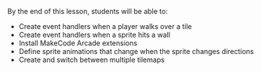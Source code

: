 By the end of this lesson, students will be able to:
- Create event handlers when a player walks over a tile
- Create event handlers when a sprite hits a wall
- Install MakeCode Arcade extensions
- Define sprite animations that change when the sprite changes directions
- Create and switch between multiple tilemaps
